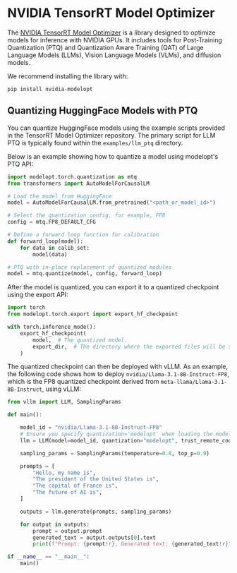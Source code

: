 # NVIDIA TensorRT Model Optimizer

The [NVIDIA TensorRT Model Optimizer](https://github.com/NVIDIA/TensorRT-Model-Optimizer) is a library designed to optimize models for inference with NVIDIA GPUs. It includes tools for Post-Training Quantization (PTQ) and Quantization Aware Training (QAT) of Large Language Models (LLMs), Vision Language Models (VLMs), and diffusion models.

We recommend installing the library with:

```console
pip install nvidia-modelopt
```

## Quantizing HuggingFace Models with PTQ

You can quantize HuggingFace models using the example scripts provided in the TensorRT Model Optimizer repository. The primary script for LLM PTQ is typically found within the `examples/llm_ptq` directory.

Below is an example showing how to quantize a model using modelopt's PTQ API:

```python
import modelopt.torch.quantization as mtq
from transformers import AutoModelForCausalLM

# Load the model from HuggingFace
model = AutoModelForCausalLM.from_pretrained("<path_or_model_id>")

# Select the quantization config, for example, FP8
config = mtq.FP8_DEFAULT_CFG

# Define a forward loop function for calibration
def forward_loop(model):
    for data in calib_set:
        model(data)

# PTQ with in-place replacement of quantized modules
model = mtq.quantize(model, config, forward_loop)
```

After the model is quantized, you can export it to a quantized checkpoint using the export API:

```python
import torch
from modelopt.torch.export import export_hf_checkpoint

with torch.inference_mode():
    export_hf_checkpoint(
        model,  # The quantized model.
        export_dir,  # The directory where the exported files will be stored.
    )
```

The quantized checkpoint can then be deployed with vLLM. As an example, the following code shows how to deploy `nvidia/Llama-3.1-8B-Instruct-FP8`, which is the FP8 quantized checkpoint derived from `meta-llama/Llama-3.1-8B-Instruct`, using vLLM:

```python
from vllm import LLM, SamplingParams

def main():

    model_id = "nvidia/Llama-3.1-8B-Instruct-FP8"
    # Ensure you specify quantization='modelopt' when loading the modelopt checkpoint
    llm = LLM(model=model_id, quantization="modelopt", trust_remote_code=True)

    sampling_params = SamplingParams(temperature=0.8, top_p=0.9)

    prompts = [
        "Hello, my name is",
        "The president of the United States is",
        "The capital of France is",
        "The future of AI is",
    ]

    outputs = llm.generate(prompts, sampling_params)

    for output in outputs:
        prompt = output.prompt
        generated_text = output.outputs[0].text
        print(f"Prompt: {prompt!r}, Generated text: {generated_text!r}")

if __name__ == "__main__":
    main()
```
